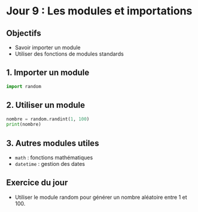 # Jour 9 : Les modules et importations

## Objectifs
- Savoir importer un module
- Utiliser des fonctions de modules standards

## 1. Importer un module
```python
import random
```

## 2. Utiliser un module
```python
nombre = random.randint(1, 100)
print(nombre)
```

## 3. Autres modules utiles
- `math` : fonctions mathématiques
- `datetime` : gestion des dates

## Exercice du jour
- Utiliser le module random pour générer un nombre aléatoire entre 1 et 100. 